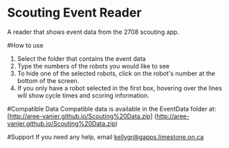 # Scouting Event Reader
A reader that shows event data from the 2708 scouting app.

#How to use
1. Select the folder that contains the event data
2. Type the numbers of the robots you would like to see
3. To hide one of the selected robots, click on the robot's number at the bottom of the screen.
4. If you only have a robot selected in the first box, hovering over the lines will show cycle times and scoring information.

#Compatible Data
Compatible data is available in the EventData folder at: [http://aree-vanier.github.io/Scouting%20Data.zip] (http://aree-vanier.github.io/Scouting%20Data.zip)

#Support
If you need any help, email [kellygr@gapps.limestone.on.ca](kellygr@gapps.limestone.on.ca) 

